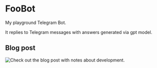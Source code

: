 # FooBot
My playground Telegram Bot.

It replies to Telegram messages with answers generated via gpt model.

## Blog post
![Check out the blog post with notes about development.](https://jploskonka.medium.com/guide-telegram-bot-powered-by-gpt-digitalocean-function-cbea1e0227dd)
